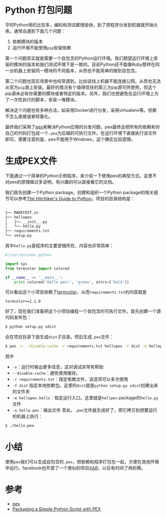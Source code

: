# Python 打包问题
平时Python用的比较多，编码和测试都很愉快，到了把程序分发到机器就开始头疼。通常会遇到下面几个问题：
1. 依赖模块的版本
2. 运行环境不能使用`pip`安装依赖

第一个问题其实就是需要一个自包含的Python运行环境。我们期望运行环境上安装的模块的版本和我们测试环境下是一致的。目前Python还不能像Ruby那样在同一台机器上安装同一模块的不同版本，从而也不能简单的做到自包含。

第二个问题也现实场景中也经常遇到，比如说线上机器不能连接公网，从而也无法从官方`pip`源上安装。最好的情况有个值得信任的第三方pip源可供使用，但这个pip源未必有你需要的模块或者特定的版本。另外，我们也想避免在运行环境上为了一次性执行的脚本，安装一堆模块。

解决这个问题也有多种办法，如采用Docker进行分发，采用virtualenv等。但都不怎么直接或者轻量化。

最终我们采用了[pex](https://github.com/pantsbuild/pex)来解决Python应用的分发问题。pex最终会把所有的依赖和你自己的代码打包成一个`.pex`为后缀的可执行文件。在运行环境下直接执行该文件即可。需要注意的是，pex不能用于Windows，这个确实比较遗憾。

# 生成PEX文件
下面通过一个简单的Python示例程序，来介绍一下使用pex的典型方式。这里不对pex的原理做过多说明，有兴趣的可以直接看它的文档。

我们首先创建一个Python package。创建和组织一个Python package的相关细节可以参考[The Hitchiker's Guide to Python](https://docs.python-guide.org/writing/structure/)。项目的目录结构是：
```bash
.
├── MANIFEST.in
├── hellopex
│   ├── __init__.py
│   └── hello.py
├── requirements.txt
└── setup.py
```
其中`hello.py`是程序的主要逻辑所在，内容也非常简单：
```python
#!/usr/bin/env python

import sys
from termcolor import colored

if __name__ == '__main__':
    print colored('Hello pex!', 'green', attrs=['bold'])
```
可以看出这个小项目依赖了[termcolor](https://pypi.org/project/termcolor/)，从而`requirements.txt`的内容就是
```
termcolor==1.1.0
```
好了，现在我们准备把这个小项目编程一个自包含的可执行文件。首先创建一个源代码发布包：
```bash
$ python setup.py sdist 
```
会在项目目录下面生成`dist`子目录。然后生成`.pex`文件：
```bash
$ pex -v --disable-cache -r requirements.txt hellopex -f dist -e hellopex.hello -o hello.pex
```
其中
* `-v`：运行时输出更多信息，这对调试非常有帮助
* `--disable-cache`：避免使用缓存。
* `-r requirements.txt`：指定依赖文件，该选项可以多次使用
* `-f dist` 指定本地依赖包。这里的`dist`就是`python setup.py sdist`创建出来的文件夹
* `-e hellopex.hello`：指定运行入口。这里就是`hellpex` package的`hello.py`文件
* `-o helle.pex`：输出文件
至此，`.pex`文件就生成好了，把它拷贝到想要运行的机器上执行：
```bash
$ ./hello.pex
```

# 小结
使用`pex`我们可以生成自包含的`.pex`，把依赖和程序打包在一起，方便在其他环境中运行。facebook也开源了一个类似的项目[XAR](https://github.com/facebookincubator/xar)，以后有时间了再折腾。

# 参考
* [pex](https://github.com/pantsbuild/pex)
* [Packaging a Simple Python Script with PEX](https://idle.run/simple-pex)
